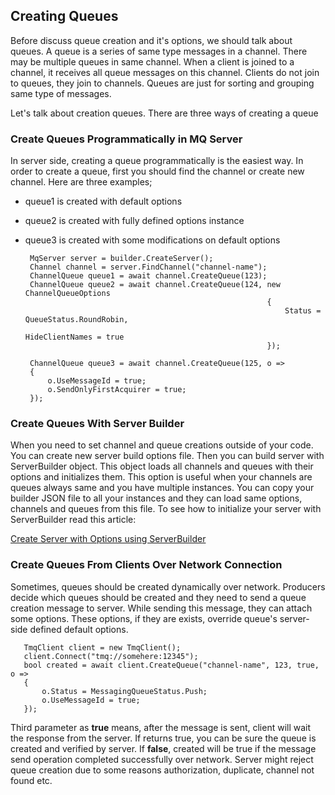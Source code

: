 ## Creating Queues

Before discuss queue creation and it's options, we should talk about queues.
A queue is a series of same type messages in a channel.
There may be multiple queues in same channel.
When a client is joined to a channel, it receives all queue messages on this channel.
Clients do not join to queues, they join to channels. Queues are just for sorting and grouping same type of messages.

Let's talk about creation queues.
There are three ways of creating a queue

### Create Queues Programmatically in MQ Server

In server side, creating a queue programmatically is the easiest way.
In order to create a queue, first you should find the channel or create new channel.
Here are three examples;
* queue1 is created with default options
* queue2 is created with fully defined options instance
* queue3 is created with some modifications on default options

       MqServer server = builder.CreateServer();
       Channel channel = server.FindChannel("channel-name");
       ChannelQueue queue1 = await channel.CreateQueue(123);
       ChannelQueue queue2 = await channel.CreateQueue(124, new ChannelQueueOptions
                                                            {
                                                                Status = QueueStatus.RoundRobin,
                                                                HideClientNames = true
                                                            });

       ChannelQueue queue3 = await channel.CreateQueue(125, o =>
       {
           o.UseMessageId = true;
           o.SendOnlyFirstAcquirer = true;
       });

### Create Queues With Server Builder

When you need to set channel and queue creations outside of your code. You can create new server build options file.
Then you can build server with ServerBuilder object.
This object loads all channels and queues with their options and initializes them.
This option is useful when your channels are queues always same and you have multiple instances.
You can copy your builder JSON file to all your instances and they can load same options, channels and queues from this file. To see how to initialize your server with ServerBuilder read this article:

[Create Server with Options using ServerBuilder](https://github.com/mhelvacikoylu/twino/blob/v2/docs/mq/ServerBuilder.MD)

### Create Queues From Clients Over Network Connection

Sometimes, queues should be created dynamically over network.
Producers decide which queues should be created and they need to send a queue creation message to server.
While sending this message, they can attach some options.
These options, if they are exists, override queue's server-side defined default options.

       TmqClient client = new TmqClient();
       client.Connect("tmq://somehere:12345");
       bool created = await client.CreateQueue("channel-name", 123, true, o =>
       {
           o.Status = MessagingQueueStatus.Push;
           o.UseMessageId = true;
       });

Third parameter as **true** means, after the message is sent, client will wait the response from the server. If returns true, you can be sure the queue is created and verified by server. If **false**, created will be true if the message send operation completed successfully over network. Server might reject queue creation due to some reasons authorization, duplicate, channel not found etc.
